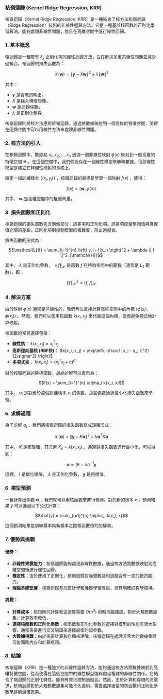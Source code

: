 ### 核嶺迴歸 (Kernel Ridge Regression, KRR)

核嶺迴歸（Kernel Ridge Regression, KRR）是一種結合了核方法和嶺迴歸（Ridge Regression）技術的非線性迴歸方法。它是一種基於核函數的正則化學習算法，能夠處理非線性問題，並且在高維空間中進行線性回歸。

### 1. **基本概念**

嶺迴歸是一種帶有  $`\ell_2`$  正則化項的線性迴歸方法，旨在解決多重共線性問題並減少過擬合。嶺迴歸的損失函數為：

$$\mathcal{L}(\mathbf{w}) = \| \mathbf{y} - X \mathbf{w} \|^2 + \lambda \| \mathbf{w} \|^2$$

其中：
-  $`\mathbf{y}`$  是實際的輸出。
-  $`X`$  是輸入特徵矩陣。
-  $`\mathbf{w}`$  是迴歸係數。
-  $`\lambda`$  是正則化參數。

核嶺迴歸則將核方法應用於嶺迴歸，通過將數據映射到一個高維的特徵空間，使得在這個空間中可以用線性方法來處理非線性問題。

### 2. **核方法的引入**

在核嶺迴歸中，數據點  $`x_1, x_2, \dots, x_n`$  通過一個非線性映射  $`\phi(x)`$  映射到一個高維的特徵空間  $`\mathbb{H}`$ 。在這個空間中，我們假設存在一個線性模型來解釋數據，但該線性模型是建立在非線性映射的基礎上。

給定一組訓練樣本  $`\{ (x_i, y_i) \}`$ ，核嶺迴歸的目標是學習一個映射  $`f(x)`$ ，使得：

$$f(x) = \langle \mathbf{w}, \phi(x) \rangle$$

其中， $`\mathbf{w}`$  是高維空間中的權重向量。

### 3. **損失函數和正則化**

核嶺迴歸的損失函數包含兩個部分：誤差項和正則化項。誤差項度量預測值與真實值之間的差距，正則化項則控制模型的複雜度，防止過擬合。

損失函數的形式為：

$$\mathcal{L}(f) = \sum_{i=1}^{n} \left( y_i - f(x_i) \right)^2 + \lambda \| f \|^2_{\mathcal{H}}$$

其中， $`\lambda`$  是正則化參數， $`\| f \|_{\mathcal{H}}`$  是函數  $`f`$  在特徵空間中的範數（通常是  $`L_2`$  範數），即：

$$\| f \|_{\mathcal{H}}^2 = \langle f, f \rangle_{\mathcal{H}}$$

### 4. **解決方案**

由於映射  $`\phi(x)`$  通常是非線性的，我們無法直接計算高維空間中的內積  $`\langle \phi(x_i), \phi(x_j) \rangle`$ 。然而，我們可以使用核函數  $`k(x_i, x_j)`$  來代替這個內積，從而避免顯式地計算映射。

核函數的常見選擇包括：
- **線性核**： $`k(x_i, x_j) = x_i^T x_j`$ 
- **高斯徑向基核 (RBF核)**： $`k(x_i, x_j) = \exp\left( -\frac{\| x_i - x_j \|^2}{2\sigma^2} \right)`$ 
- **多項式核**： $`k(x_i, x_j) = (x_i^T x_j + c)^d`$ 

對於核嶺迴歸的目標函數，最終的解可以表示為：

$$f(x) = \sum_{i=1}^{n} \alpha_i k(x_i, x)$$

其中， $`\alpha_i`$  是對應於每個訓練樣本  $`x_i`$  的係數，這些係數通過最小化損失函數來學習。

### 5. **求解過程**

為了求解  $`\alpha_i`$ ，我們將核嶺迴歸的損失函數寫成矩陣形式：

$$\mathcal{L}(\boldsymbol{\alpha}) = \| \mathbf{y} - K \boldsymbol{\alpha} \|^2 + \lambda \boldsymbol{\alpha}^T K \boldsymbol{\alpha}$$

其中， $`K`$  是核矩陣，其元素  $`K_{ij} = k(x_i, x_j)`$ 。通過對損失函數進行最小化，可以得到：

$$\boldsymbol{\alpha} = (K + \lambda I)^{-1} \mathbf{y}$$

這裡， $`I`$  是單位矩陣， $`\lambda`$  是正則化參數， $`\mathbf{y}`$  是目標值。

### 6. **模型預測**

一旦計算出係數  $`\boldsymbol{\alpha}`$ ，我們就可以用核函數來進行預測。對於新的樣本  $`x`$ ，預測結果  $`\hat{y}`$  可以通過以下公式計算：

$$\hat{y} = \sum_{i=1}^{n} \alpha_i k(x_i, x)$$

這個預測結果是訓練樣本與新樣本之間核函數值的加權和。

### 7. **優勢與挑戰**

#### 優勢：
- **非線性建模能力**：核嶺迴歸能夠處理非線性數據，通過核方法將數據映射到高維空間後進行線性回歸。
- **穩定性**：由於使用了正則化，核嶺迴歸對噪聲數據和過擬合有一定的抵抗能力。
- **理論基礎堅實**：核嶺迴歸基於統計學和機器學習理論，具有明確的數學結構。

#### 挑戰：
- **計算成本**：核矩陣的計算和逆運算需要  $`O(n^3)`$  的時間複雜度，對於大規模數據集，計算效率較低。
- **選擇核函數和正則化參數**：核函數和正則化參數的選擇對模型的性能有很大影響，通常需要進行交叉驗證來選擇最佳的超參數。
- **大數據挑戰**：由於需要計算和存儲核矩陣，核嶺迴歸在處理非常大的數據集時可能面臨內存和計算瓶頸。

### 8. **結論**

核嶺迴歸（KRR）是一種強大的非線性迴歸方法，能夠通過核方法將數據映射到高維特徵空間，從而使得在這個空間中的線性模型能夠處理複雜的非線性關係。它結合了嶺迴歸的正則化特性，能夠有效地控制過擬合。然而，由於計算和存儲的高需求，核嶺迴歸對於大規模數據集可能不太適用，需要選擇適當的核函數和正則化參數來達到最佳效果。